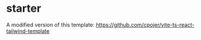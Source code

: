 # starter

A modified version of this template:
https://github.com/cpojer/vite-ts-react-tailwind-template
